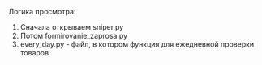 Логика просмотра:

1. Сначала открываем sniper.py
2. Потом formirovanie_zaprosa.py
3. every_day.py - файл, в котором функция для ежедневной проверки товаров 
